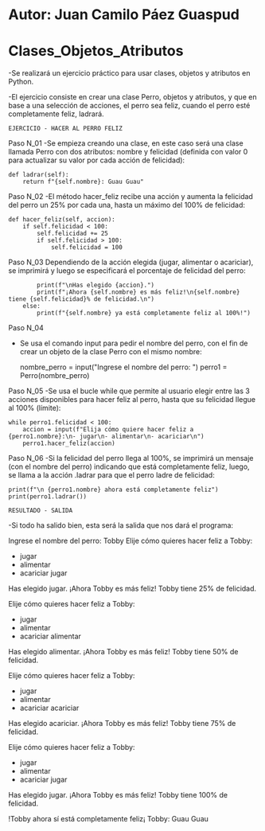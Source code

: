 # Autor: Juan Camilo Páez Guaspud
# Clases_Objetos_Atributos

-Se realizará un ejercicio práctico para usar clases, objetos y atributos en Python.

-El ejercicio consiste en crear una clase Perro, objetos y atributos, y que en base a una selección de acciones, el perro sea feliz, cuando el perro esté completamente feliz, ladrará.

    EJERCICIO - HACER AL PERRO FELIZ

Paso N_01
-Se empieza creando una clase, en este caso será una clase llamada Perro con dos atributos: nombre y felicidad (definida con valor 0 para actualizar su valor por cada acción de felicidad):

    def ladrar(self):
        return f"{self.nombre}: Guau Guau"


Paso N_02
-El método hacer_feliz recibe una acción y aumenta la felicidad del perro un 25% por cada una, hasta un máximo del 100% de felicidad:

    def hacer_feliz(self, accion):
        if self.felicidad < 100:
            self.felicidad += 25
            if self.felicidad > 100:
                self.felicidad = 100


Paso N_03
Dependiendo de la acción elegida (jugar, alimentar o acariciar), se imprimirá y luego se especificará el porcentaje de felicidad del perro:

            print(f"\nHas elegido {accion}.")
            print(f"¡Ahora {self.nombre} es más feliz!\n{self.nombre} tiene {self.felicidad}% de felicidad.\n")
        else:
            print(f"{self.nombre} ya está completamente feliz al 100%!")


Paso N_04
- Se usa el comando input para pedir el nombre del perro, con el fin de crear un objeto de la clase Perro con el mismo nombre:

    nombre_perro = input("Ingrese el nombre del perro: ")
        perro1 = Perro(nombre_perro)


Paso N_05
-Se usa el bucle while que permite al usuario elegir entre las 3 acciones disponibles para hacer feliz al perro, hasta que su felicidad llegue al 100% (límite):

    while perro1.felicidad < 100:
        accion = input(f"Elija cómo quiere hacer feliz a {perro1.nombre}:\n- jugar\n- alimentar\n- acariciar\n")
        perro1.hacer_feliz(accion)


Paso N_06
-Si la felicidad del perro llega al 100%, se imprimirá un mensaje (con el nombre del perro) indicando que está completamente feliz, luego, se llama a la acción .ladrar para que el perro ladre de felicidad:

    print(f"\n {perro1.nombre} ahora está completamente feliz")
    print(perro1.ladrar())

    RESULTADO - SALIDA

-Si todo ha salido bien, esta será la salida que nos dará el programa:

Ingrese el nombre del perro: Tobby
Elije cómo quieres hacer feliz a Tobby:
- jugar
- alimentar
- acariciar
jugar

Has elegido jugar.
¡Ahora Tobby es más feliz!
Tobby tiene 25% de felicidad.

Elije cómo quieres hacer feliz a Tobby:
- jugar
- alimentar
- acariciar
alimentar

Has elegido alimentar.
¡Ahora Tobby es más feliz!
Tobby tiene 50% de felicidad.

Elije cómo quieres hacer feliz a Tobby:
- jugar
- alimentar
- acariciar
acariciar

Has elegido acariciar.
¡Ahora Tobby es más feliz!
Tobby tiene 75% de felicidad.

Elije cómo quieres hacer feliz a Tobby:
- jugar
- alimentar
- acariciar
jugar

Has elegido jugar.
¡Ahora Tobby es más feliz!
Tobby tiene 100% de felicidad.


!Tobby ahora sí está completamente feliz¡
Tobby: Guau Guau




